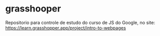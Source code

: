 # grasshooper
Repositorio para controle de estudo do curso de JS do Google, no site: https://learn.grasshopper.app/project/intro-to-webpages
